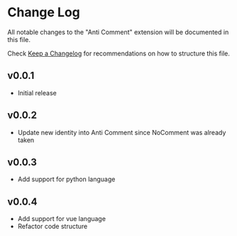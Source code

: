 # Change Log

All notable changes to the "Anti Comment" extension will be documented in this file.

Check [Keep a Changelog](http://keepachangelog.com/) for recommendations on how to structure this file.

## v0.0.1
- Initial release

## v0.0.2
- Update new identity into Anti Comment since NoComment was already taken

## v0.0.3
- Add support for python language

## v0.0.4
- Add support for vue language
- Refactor code structure